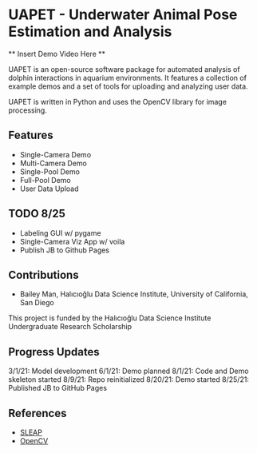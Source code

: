 # UAPET - Underwater Animal Pose Estimation and Analysis 

** Insert Demo Video Here **

UAPET is an open-source software package for automated analysis of dolphin interactions in aquarium environments. It features a collection of example demos and a set of tools for uploading and analyzing user data.

UAPET is written in Python and uses the OpenCV library for image processing.

## Features

* Single-Camera Demo
* Multi-Camera Demo
* Single-Pool Demo
* Full-Pool Demo
* User Data Upload

## TODO 8/25
* Labeling GUI w/ pygame
* Single-Camera Viz App w/ voila
* Publish JB to Github Pages

## Contributions

* Bailey Man, Halıcıoğlu Data Science Institute, University of California, San Diego

This project is funded by the Halıcıoğlu Data Science Institute Undergraduate Research Scholarship

## Progress Updates

3/1/21: Model development
6/1/21: Demo planned
8/1/21: Code and Demo skeleton started
8/9/21: Repo reinitialized
8/20/21: Demo started
8/25/21: Published JB to GitHub Pages

## References

* [SLEAP](https://sleap.ai/)
* [OpenCV](http://opencv.org/)

